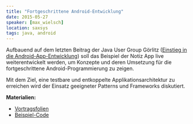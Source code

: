```yaml
---
title: "Fortgeschrittene Android-Entwicklung"
date: 2015-05-27
speaker: [max_wielsch]
location: saxsys
tags: java, android
---
```


Aufbauend auf dem letzten Beitrag der Java User Group Görlitz
([Einstieg in die Android-App-Entwicklung](http://www.jug-gr.de/2015/03/25/android.html)) soll das Beispiel der Notiz
App live weiterentwickelt werden, um Konzepte und deren Umsetzung für die fortgeschrittene Android-Programmierung zu
zeigen.

Mit dem Ziel, eine testbare und entkoppelte Applikationsarchitektur zu erreichen wird der Einsatz geeigneter Patterns
und Frameworks diskutiert.

**Materialien:**

- [Vortragsfolien](/downloads/juggr_advanced_android.pdf)
- [Beispiel-Code](https://github.com/muxmax/JugGrNotesApp)
